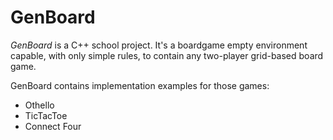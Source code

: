 # GenBoard

*GenBoard* is a C++ school project. It's a boardgame empty environment capable, with only simple rules, to contain any two-player grid-based board game.

GenBoard contains implementation examples for those games:

* Othello
* TicTacToe
* Connect Four

